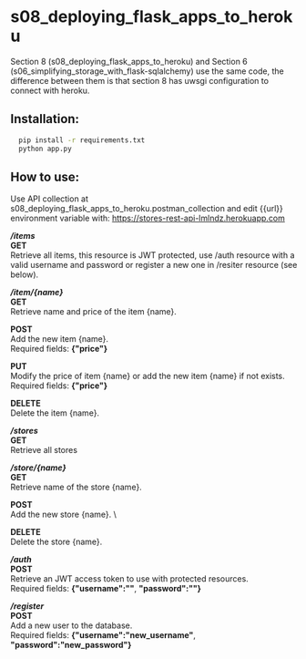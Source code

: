 # s08_deploying_flask_apps_to_heroku

Section 8 (s08_deploying_flask_apps_to_heroku) and Section 6 (s06_simplifying_storage_with_flask-sqlalchemy) use the same code, the difference between them is that section 8 has uwsgi configuration to connect with heroku.


## Installation:
```bash
  pip install -r requirements.txt
  python app.py
```

## How to use:

Use API collection at s08_deploying_flask_apps_to_heroku.postman_collection and edit {{url}} environment variable with: https://stores-rest-api-lmlndz.herokuapp.com

**_/items_** \
**GET** \
Retrieve all items, this resource is JWT protected, use /auth resource with a valid username and password or register a new one in /resiter resource (see below).

**_/item/{name}_** \
**GET** \
Retrieve name and price of the item {name}.

**POST** \
Add the new item {name}. \
Required fields: **{"price"}**

**PUT** \
Modify the price of item {name} or add the new item {name} if not exists. \
Required fields: **{"price"}**

**DELETE** \
Delete the item {name}.


**_/stores_** \
**GET** \
Retrieve all stores

**_/store/{name}_** \
**GET** \
Retrieve name of the store {name}.

**POST** \
Add the new store {name}. \


**DELETE** \
Delete the store {name}.


**_/auth_** \
**POST** \
Retrieve an JWT access token to use with protected resources. \
Required fields: **{"username":""**, **"password":""}**

**_/register_** \
**POST** \
Add a new user to the database. \
Required fields: **{"username":"new_username"**, **"password":"new_password"}**

